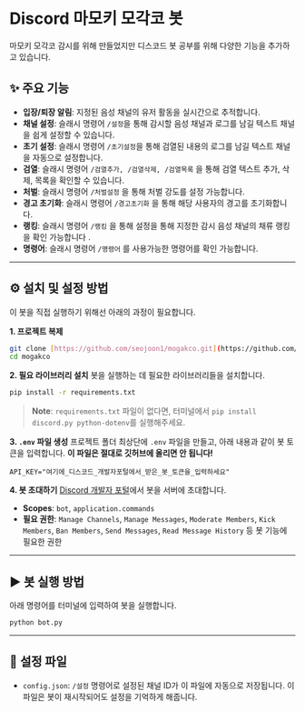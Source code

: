 # Discord 마모키 모각코 봇

마모키 모각코 감시를 위해 만들었지만 디스코드 봇 공부를 위해 다양한 기능을 추가하고 있습니다.

## ✨ 주요 기능

-   **입장/퇴장 알림**: 지정된 음성 채널의 유저 활동을 실시간으로 추적합니다.
-   **채널 설정**: 슬래시 명령어 `/설정`을 통해 감시할 음성 채널과 로그를 남길 텍스트 채널을 쉽게 설정할 수 있습니다.
-   **초기 설정**: 슬래시 명령어 `/초기설정`을 통해 검열된 내용의 로그를 남길 텍스트 채널을 자동으로 설정합니다.
-   **검열**: 슬래시 명령어 `/검열추가, /검열삭제, /검열목록` 을 통해 검열 텍스트 추가, 삭제, 목록을 확인할 수 있습니다.
-   **처벌**: 슬래시 명령어 `/처벌설정` 을 통해 처벌 강도를 설정 가능합니다.
-   **경고 초기화**: 슬래시 명령어 `/경고초기화` 을 통해 해당 사용자의 경고를 초기화합니다.
-   **랭킹**: 슬래시 명령어 `/랭킹` 을 통해 설정을 통해 지정한 감시 음성 채널의 채류 랭킹을 확인 가능합니다 .
-   **명령어**: 슬래시 명령어 `/명령어` 를 사용가능한 명령어를 확인 가능합니다.



---

## ⚙️ 설치 및 설정 방법

이 봇을 직접 실행하기 위해선 아래의 과정이 필요합니다.

**1. 프로젝트 복제**
```bash
git clone [https://github.com/seojoon1/mogakco.git](https://github.com/seojoon1/mogakco.git)
cd mogakco
```

**2. 필요 라이브러리 설치**
봇을 실행하는 데 필요한 라이브러리들을 설치합니다.
```bash
pip install -r requirements.txt
```
> **Note**: `requirements.txt` 파일이 없다면, 터미널에서 `pip install discord.py python-dotenv`를 실행해주세요.

**3. `.env` 파일 생성**
프로젝트 폴더 최상단에 `.env` 파일을 만들고, 아래 내용과 같이 봇 토큰을 입력합니다. **이 파일은 절대로 깃허브에 올리면 안 됩니다!**
```
API_KEY="여기에_디스코드_개발자포털에서_받은_봇_토큰을_입력하세요"
```

**4. 봇 초대하기**
[Discord 개발자 포털](https://discord.com/developers/applications)에서 봇을 서버에 초대합니다.
-   **Scopes**: `bot`, `application.commands`
-   **필요 권한**: `Manage Channels`, `Manage Messages`, `Moderate Members`, `Kick Members`, `Ban Members`, `Send Messages`, `Read Message History` 등 봇 기능에 필요한 권한

---

## ▶️ 봇 실행 방법

아래 명령어를 터미널에 입력하여 봇을 실행합니다.
```bash
python bot.py
```

---

## 📄 설정 파일

-   `config.json`: `/설정` 명령어로 설정된 채널 ID가 이 파일에 자동으로 저장됩니다. 이 파일은 봇이 재시작되어도 설정을 기억하게 해줍니다.
